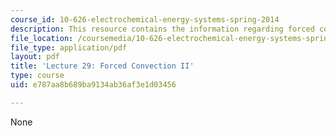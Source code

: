 ```yaml
---
course_id: 10-626-electrochemical-energy-systems-spring-2014
description: This resource contains the information regarding forced convection II.
file_location: /coursemedia/10-626-electrochemical-energy-systems-spring-2014/e787aa8b689ba9134ab36af3e1d03456_MIT10_626S14_Lec29.pdf
file_type: application/pdf
layout: pdf
title: 'Lecture 29: Forced Convection II'
type: course
uid: e787aa8b689ba9134ab36af3e1d03456

---
```

None